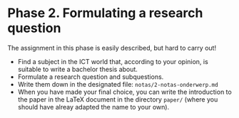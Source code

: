 # Phase 2. Formulating a research question

The assignment in this phase is easily described, but hard to carry out!

- Find a subject in the ICT world that, according to your opinion, is suitable to write a bachelor thesis about.
- Formulate a research question and subquestions.
- Write them down in the designated file: `notas/2-notas-onderwerp.md`
- When you have made your final choice, you can write the introduction to the paper in the LaTeX document in the directory `paper/` (where you should have alreay adapted the name to your own).
